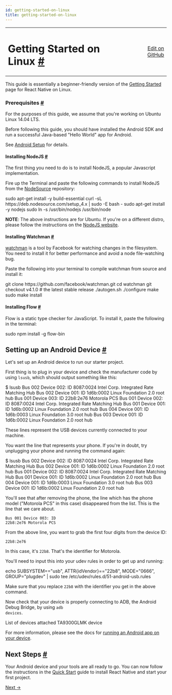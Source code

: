 ```yaml
---
id: getting-started-on-linux
title: getting-started-on-linux
---
```

<a id="content"></a><table width="100%"><tbody><tr><td><h1><a class="anchor" name="getting-started-on-linux"></a>Getting Started on Linux <a class="hash-link" href="undefined#getting-started-on-linux">#</a></h1></td><td style="text-align:right;"><a target="_blank" href="https://github.com/facebook/react-native/blob/master/docs/GettingStartedOnLinux.md">Edit on GitHub</a></td></tr></tbody></table><div><p>This guide is essentially a beginner-friendly version of the <a href="/react-native/docs/getting-started.html" target="">Getting Started</a> page for React Native on Linux.</p><h3><a class="anchor" name="prerequisites"></a>Prerequisites <a class="hash-link" href="docs/getting-started-on-linux.html#prerequisites">#</a></h3><p>For the purposes of this guide, we assume that you're working on Ubuntu Linux 14.04 LTS.</p><p>Before following this guide, you should have installed the Android SDK and run a successful Java-based "Hello World" app for Android.</p><p>See <a href="/react-native/docs/android-setup.html" target="">Android Setup</a> for details.</p><h4><a class="anchor" name="installing-nodejs"></a>Installing NodeJS <a class="hash-link" href="docs/getting-started-on-linux.html#installing-nodejs">#</a></h4><p>The first thing you need to do is to install NodeJS, a popular Javascript implementation.</p><p>Fire up the Terminal and paste the following commands to install NodeJS from the <a href="https://nodesource.com/" target="_blank">NodeSource</a> repository:</p><div class="prism language-javascript">sudo apt<span class="token operator">-</span><span class="token keyword">get</span> install <span class="token operator">-</span>y build<span class="token operator">-</span>essential
curl <span class="token operator">-</span>sL https<span class="token punctuation">:</span><span class="token operator">/</span><span class="token operator">/</span>deb<span class="token punctuation">.</span>nodesource<span class="token punctuation">.</span>com<span class="token operator">/</span>setup_4<span class="token punctuation">.</span>x <span class="token operator">|</span> sudo <span class="token operator">-</span>E bash <span class="token operator">-</span>
sudo apt<span class="token operator">-</span><span class="token keyword">get</span> install <span class="token operator">-</span>y nodejs
sudo ln <span class="token operator">-</span>s <span class="token operator">/</span>usr<span class="token operator">/</span>bin<span class="token operator">/</span>nodejs <span class="token operator">/</span>usr<span class="token operator">/</span>bin<span class="token operator">/</span>node</div><p><strong>NOTE</strong>: The above instructions are for Ubuntu. If you're on a different distro,  please follow the instructions on the <a href="https://nodejs.org/en/download/" target="_blank">NodeJS website</a>.</p><h4><a class="anchor" name="installing-watchman"></a>Installing Watchman <a class="hash-link" href="docs/getting-started-on-linux.html#installing-watchman">#</a></h4><p><a href="https://facebook.github.io/watchman/docs/install.html" target="_blank">watchman</a> is a tool by Facebook for watching changes in the filesystem. You need to install it for better performance and avoid a node file-watching bug.</p><p>Paste the following into your terminal to compile watchman from source and install it:</p><div class="prism language-javascript">git clone https<span class="token punctuation">:</span><span class="token operator">/</span><span class="token operator">/</span>github<span class="token punctuation">.</span>com<span class="token operator">/</span>facebook<span class="token operator">/</span>watchman<span class="token punctuation">.</span>git
cd watchman
git checkout v4<span class="token number">.1</span><span class="token punctuation">.</span><span class="token number">0</span>  # the latest stable release
<span class="token punctuation">.</span><span class="token operator">/</span>autogen<span class="token punctuation">.</span>sh
<span class="token punctuation">.</span><span class="token operator">/</span>configure
make
sudo make install</div><h4><a class="anchor" name="installing-flow"></a>Installing Flow <a class="hash-link" href="docs/getting-started-on-linux.html#installing-flow">#</a></h4><p>Flow is a static type checker for JavaScript. To install it, paste the following in the terminal:</p><div class="prism language-javascript">sudo npm install <span class="token operator">-</span>g flow<span class="token operator">-</span>bin</div><h2><a class="anchor" name="setting-up-an-android-device"></a>Setting up an Android Device <a class="hash-link" href="docs/getting-started-on-linux.html#setting-up-an-android-device">#</a></h2><p>Let's set up an Android device to run our starter project. </p><p>First thing is to plug in your device and check the manufacturer code by using <code>lsusb</code>, which should output something like this:</p><div class="prism language-javascript">$ lsusb
Bus <span class="token number">002</span> Device <span class="token number">002</span><span class="token punctuation">:</span> ID <span class="token number">8087</span><span class="token punctuation">:</span><span class="token number">0024</span> Intel Corp<span class="token punctuation">.</span> Integrated Rate Matching Hub
Bus <span class="token number">002</span> Device <span class="token number">001</span><span class="token punctuation">:</span> ID 1d6b<span class="token punctuation">:</span><span class="token number">0002</span> Linux Foundation <span class="token number">2.0</span> root hub
Bus <span class="token number">001</span> Device <span class="token number">003</span><span class="token punctuation">:</span> ID 22b8<span class="token punctuation">:</span><span class="token number">2e76</span> Motorola PCS 
Bus <span class="token number">001</span> Device <span class="token number">002</span><span class="token punctuation">:</span> ID <span class="token number">8087</span><span class="token punctuation">:</span><span class="token number">0024</span> Intel Corp<span class="token punctuation">.</span> Integrated Rate Matching Hub
Bus <span class="token number">001</span> Device <span class="token number">001</span><span class="token punctuation">:</span> ID 1d6b<span class="token punctuation">:</span><span class="token number">0002</span> Linux Foundation <span class="token number">2.0</span> root hub
Bus <span class="token number">004</span> Device <span class="token number">001</span><span class="token punctuation">:</span> ID 1d6b<span class="token punctuation">:</span><span class="token number">0003</span> Linux Foundation <span class="token number">3.0</span> root hub
Bus <span class="token number">003</span> Device <span class="token number">001</span><span class="token punctuation">:</span> ID 1d6b<span class="token punctuation">:</span><span class="token number">0002</span> Linux Foundation <span class="token number">2.0</span> root hub</div><p>These lines represent the USB devices currently connected to your machine.</p><p>You want the line that represents your phone. If you're in doubt, try unplugging your phone and running the command again:</p><div class="prism language-javascript">$ lsusb
Bus <span class="token number">002</span> Device <span class="token number">002</span><span class="token punctuation">:</span> ID <span class="token number">8087</span><span class="token punctuation">:</span><span class="token number">0024</span> Intel Corp<span class="token punctuation">.</span> Integrated Rate Matching Hub
Bus <span class="token number">002</span> Device <span class="token number">001</span><span class="token punctuation">:</span> ID 1d6b<span class="token punctuation">:</span><span class="token number">0002</span> Linux Foundation <span class="token number">2.0</span> root hub
Bus <span class="token number">001</span> Device <span class="token number">002</span><span class="token punctuation">:</span> ID <span class="token number">8087</span><span class="token punctuation">:</span><span class="token number">0024</span> Intel Corp<span class="token punctuation">.</span> Integrated Rate Matching Hub
Bus <span class="token number">001</span> Device <span class="token number">001</span><span class="token punctuation">:</span> ID 1d6b<span class="token punctuation">:</span><span class="token number">0002</span> Linux Foundation <span class="token number">2.0</span> root hub
Bus <span class="token number">004</span> Device <span class="token number">001</span><span class="token punctuation">:</span> ID 1d6b<span class="token punctuation">:</span><span class="token number">0003</span> Linux Foundation <span class="token number">3.0</span> root hub
Bus <span class="token number">003</span> Device <span class="token number">001</span><span class="token punctuation">:</span> ID 1d6b<span class="token punctuation">:</span><span class="token number">0002</span> Linux Foundation <span class="token number">2.0</span> root hub</div><p>You'll see that after removing the phone, the line which has the phone model ("Motorola PCS" in this case) disappeared from the list. This is the line that we care about.</p><p><code>Bus 001 Device 003: ID 22b8:2e76 Motorola PCS</code></p><p>From the above line, you want to grab the first four digits from the device ID:</p><p><code>22b8:2e76</code> </p><p>In this case, it's <code>22b8</code>. That's the identifier for Motorola.</p><p>You'll need to input this into your udev rules in order to get up and running:</p><div class="prism language-javascript">echo SUBSYSTEM<span class="token operator">==</span><span class="token string">"usb"</span><span class="token punctuation">,</span> ATTR<span class="token punctuation">{</span>idVendor<span class="token punctuation">}</span><span class="token operator">==</span><span class="token string">"22b8"</span><span class="token punctuation">,</span> MODE<span class="token operator">=</span><span class="token string">"0666"</span><span class="token punctuation">,</span> GROUP<span class="token operator">=</span><span class="token string">"plugdev"</span> <span class="token operator">|</span> sudo tee <span class="token operator">/</span>etc<span class="token operator">/</span>udev<span class="token operator">/</span>rules<span class="token punctuation">.</span>d<span class="token operator">/</span><span class="token number">51</span><span class="token operator">-</span>android<span class="token operator">-</span>usb<span class="token punctuation">.</span>rules</div><p>Make sure that you replace <code>22b8</code> with the identifier you get in the above command.</p><p>Now check that your device is properly connecting to ADB, the Android Debug Bridge, by using <code>adb devices</code>.</p><div class="prism language-javascript">List of devices attached
TA9300GLMK    device</div><p>For more information, please see the docs for <a href="/react-native/docs/running-on-device-android.html" target="">running an Android app on your device</a>.</p><h2><a class="anchor" name="next-steps"></a>Next Steps <a class="hash-link" href="docs/getting-started-on-linux.html#next-steps">#</a></h2><p>Your Android device and your tools are all ready to go. You can now follow the instructions in the <a href="http://facebook.github.io/react-native/docs/getting-started.html#quick-start" target="_blank">Quick Start</a> guide to install React Native and start your first project.</p></div><div class="docs-prevnext"><a class="docs-next" href="android-setup.html#content">Next →</a></div>